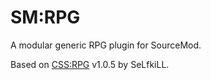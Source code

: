 SM:RPG
=====

A modular generic RPG plugin for SourceMod.

Based on [CSS:RPG](http://forums.alliedmods.net/showthread.php?t=51039) v1.0.5 by SeLfkiLL.